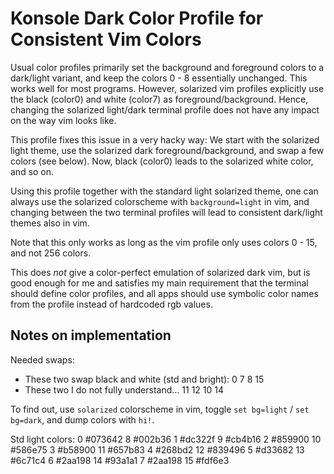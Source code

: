 # Konsole Dark Color Profile for Consistent Vim Colors
Usual color profiles primarily set the background and foreground colors
to a dark/light variant, and keep the colors 0 - 8 essentially unchanged.
This works well for most programs.
However, solarized vim profiles explicitly use the black (color0) and white (color7)
as foreground/background. Hence, changing the solarized light/dark terminal profile
does not have any impact on the way vim looks like.

This profile fixes this issue in a very hacky way: We start with the solarized light theme,
use the solarized dark foreground/background, and swap a few colors (see below).
Now, black (color0) leads to the solarized white color, and so on.

Using this profile together with the standard light solarized theme,
one can always use the solarized colorscheme with `background=light` in vim,
and changing between the two terminal profiles will lead to consistent dark/light
themes also in vim.

Note that this only works as long as the vim profile only uses colors 0 - 15, and
not 256 colors.

This does *not* give a color-perfect emulation of solarized dark vim, but is good enough for me
and satisfies my main requirement that the terminal should define color profiles,
and all apps should use symbolic color names from the profile instead of hardcoded rgb values.

## Notes on implementation

Needed swaps:
 - These two swap black and white (std and bright):
    0  7
    8 15
 - These two I do not fully understand...
   11 12
   10 14

To find out, use `solarized` colorscheme in vim, toggle `set bg=light` / `set bg=dark`,
and dump colors with `hi!`.

Std light colors:
0  #073642                    8   #002b36
1  #dc322f                    9   #cb4b16
2  #859900                    10  #586e75
3  #b58900                    11  #657b83
4  #268bd2                    12  #839496
5  #d33682                    13  #6c71c4
6  #2aa198                    14  #93a1a1
7  #2aa198                    15  #fdf6e3
